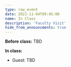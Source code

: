```yaml
---
type: raw_event
date: 2021-11-04T09:45:00
name: In Class
description: 'Faculty Visit'
hide_from_announcments: true
---
```


**Before class:** TBD

**In class:**
* Guest: TBD
